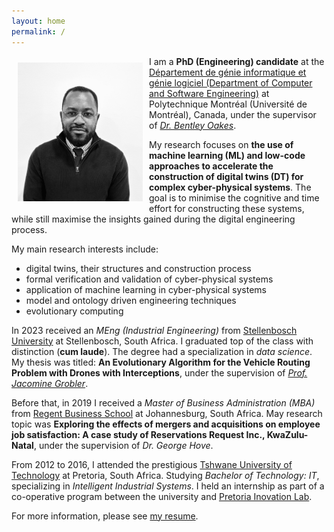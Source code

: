 ```yaml
---
layout: home
permalink: /
---
```

<img alt="Carlos Pambo" src="/assets/images/carlos_pambo-headshot.png" align="left" style="width:200px; margin: 10px 10px 10px 10px;" />

I am a **PhD (Engineering) candidate** at the [Département de génie informatique et génie logiciel (Department of Computer and Software Engineering)](https://www.polymtl.ca/gigl/) at Polytechnique Montréal (Université de Montréal), Canada, under the supervisor of [_Dr. Bentley Oakes_](https://www.polymtl.ca/expertises/oakes-bentley).

My research focuses on **the use of machine learning (ML) and low-code approaches to accelerate the construction of digital twins (DT) for complex cyber-physical systems**. The goal is to minimise the cognitive and time effort for constructing these systems, while still maximise the insights gained during the digital engineering process.

My main research interests include:
* digital twins, their structures and construction process
* formal verification and validation of cyber-physical systems
* application of machine learning in cyber-physical systems
* model and ontology driven engineering techniques
* evolutionary computing

In 2023 received an _MEng (Industrial Engineering)_ from [Stellenbosch University](https://www.sun.ac.za/english) at Stellenbosch, South Africa. I graduated top of the class with distinction (**cum laude**). The degree had a specialization in _data science_. My thesis was titled: **An Evolutionary Algorithm for the Vehicle Routing Problem with Drones with Interceptions**, under the supervision of [_Prof. Jacomine Grobler_](https://scholar.google.co.za/citations?user=_Fm9-S8AAAAJ&hl=en).

Before that, in 2019 I received a _Master of Business Administration (MBA)_ from [Regent Business School](https://regent.ac.za/) at Johannesburg, South Africa. May research topic was **Exploring the effects of mergers and acquisitions on employee job satisfaction: A case study of Reservations Request Inc., KwaZulu-Natal**, under the supervision of _Dr. George Hove_.

From 2012 to 2016, I attended the prestigious [Tshwane University of Technology](https://www.tut.ac.za/) at Pretoria, South Africa. Studying _Bachelor of Technology: IT_, specializing in _Intelligent Industrial Systems_. I held an internship as part of a co-operative program between the university and [Pretoria Inovation Lab](https://www.theinnovationhub.com/). 

For more information, please see [my resume](assets/resume/carlos_pambo-resume.pdf).

